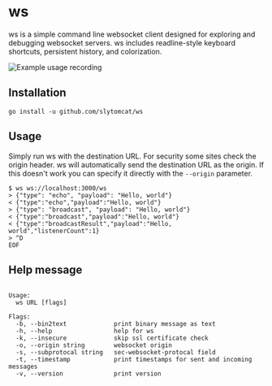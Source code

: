 # ws

ws is a simple command line websocket client designed for exploring and debugging websocket servers. ws includes readline-style keyboard shortcuts, persistent history, and colorization.

![Example usage recording](https://hashrocket-production.s3.amazonaws.com/uploads/blog/misc/ws/ws.gif)

## Installation

```
go install -u github.com/slytomcat/ws
```

## Usage

Simply run ws with the destination URL. For security some sites check the origin header. ws will automatically send the destination URL as the origin. If this doesn't work you can specify it directly with the `--origin` parameter.

```
$ ws ws://localhost:3000/ws
> {"type": "echo", "payload": "Hello, world"}
< {"type":"echo","payload":"Hello, world"}
> {"type": "broadcast", "payload": "Hello, world"}
< {"type":"broadcast","payload":"Hello, world"}
< {"type":"broadcastResult","payload":"Hello, world","listenerCount":1}
> ^D
EOF
```

## Help message

```websocket tool v. 0.2.2

Usage:
  ws URL [flags]

Flags:
  -b, --bin2text             print binary message as text
  -h, --help                 help for ws
  -k, --insecure             skip ssl certificate check
  -o, --origin string        websocket origin
  -s, --subprotocal string   sec-websocket-protocal field
  -t, --timestamp            print timestamps for sent and incoming messages
  -v, --version              print version
  
  ```
